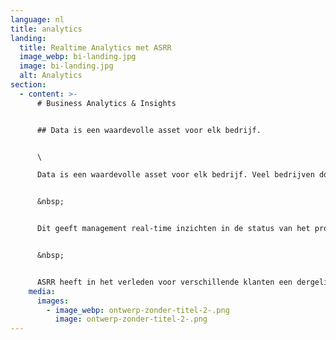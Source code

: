 ```yaml
---
language: nl
title: analytics
landing:
  title: Realtime Analytics met ASRR
  image_webp: bi-landing.jpg
  image: bi-landing.jpg
  alt: Analytics
section:
  - content: >-
      # Business Analytics & Insights


      ## Data is een waardevolle asset voor elk bedrijf.


      \

      Data is een waardevolle asset voor elk bedrijf. Veel bedrijven doen echter niks met de potentiele goudmijn waar ze op zitten. Door middel van een data-analyse kan ASRR een Business Insights dashboard opzetten. In zo’n dashboard kunt u de belangrijkste aspecten van uw dataset in een oogopslag zien.


      &nbsp;


      Dit geeft management real-time inzichten in de status van het proces, waardoor er tijdig kan worden bijgestuurd. Dit kan kosten door vertraging, onnodige stress en gemiste kansen voorkomen.


      &nbsp;


      ASRR heeft in het verleden voor verschillende klanten een dergelijk dashboard opgezet. Een voorbeeld daarvan is te vinden onder [](/portfolio/case/hes)de case van [HES](https://asrr-next.netlify.app/portfolio/case/hes). Klik [hier](https://asrr-next.netlify.app/portfolio/case/hes) voor de case.
    media:
      images:
        - image_webp: ontwerp-zonder-titel-2-.png
          image: ontwerp-zonder-titel-2-.png
---
```

